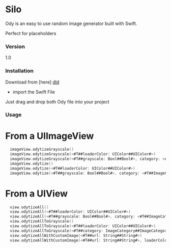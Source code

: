 # Silo

Ody is an easy to use random image generator built with Swift.

Perfect for placeholders

### Version
1.0

### Installation

Download from [here] [dld]
- import the Swift File

Just drag and drop both Ody file into your project

### Usage

# From a UIImageView
```swift
  imageView.odytizeGrayscale()
  imageView.odytizeGrayscale(<#T##loaderColor: UIColor##UIColor#>)
  imageView.odytizeGrayscale(<#T##grayscale: Bool##Bool#>, category: <#T##ImageCategory#>, text: <#T##String#>)
  imageView.odytize()
  imageView.odytize(<#T##loaderColor: UIColor##UIColor#>)
  imageView.odytize(<#T##grayscale: Bool##Bool#>, category: <#T##ImageCategory#>, text: <#T##String#>)
```

# From a UIView
```swift
  view.odytizeAll()
  view.odytizeAll(<#T##loaderColor: UIColor##UIColor#>)
  view.odytizeAll(<#T##grayscale: Bool##Bool#>, category: <#T##ImageCategory#>, text: <#T##String#>, loaderColor: <#T##UIColor#>)
  view.odytizeAllToGrayscale()
  view.odytizeAllToGrayscale(<#T##loaderColor: UIColor##UIColor#>)
  view.odytizeAllToGrayscale(<#T##category: ImageCategory##ImageCategory#>, text: <#T##String#>)
  view.odytizeAllWithCustomImage(<#T##url: String##String#>)
  view.odytizeAllWithCustomImage(<#T##url: String##String#>, loaderColor: <#T##UIColor#>)
```

[//]: # (These are reference links used in the body of this note and get stripped out when the markdown processor does its job. There is no need to format nicely because it shouldn't be seen. Thanks SO - http://stackoverflow.com/questions/4823468/store-comments-in-markdown-syntax)


   [dld]: <https://github.com/josejuanqm/Ody/blob/master/Ody/Ody.zip?raw=true>


